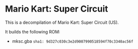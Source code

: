 # Mario Kart: Super Circuit
This is a decompilation of Mario Kart: Super Circuit (US).

It builds the following ROM:
* mksc.gba `sha1: 9d327c030c3e2d9007990518594f70c3340ac56f`
